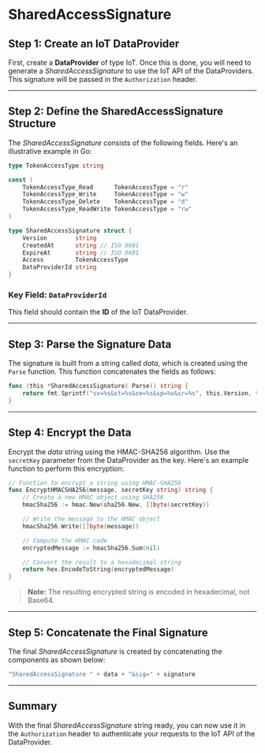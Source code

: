 # SharedAccessSignature

## Step 1: Create an IoT DataProvider

First, create a **DataProvider** of type IoT. Once this is done, you will need to generate a _SharedAccessSignature_ to use the IoT API of the DataProviders. This signature will be passed in the `Authorization` header.

---

## Step 2: Define the SharedAccessSignature Structure

The _SharedAccessSignature_ consists of the following fields. Here's an illustrative example in Go:

```go
type TokenAccessType string

const (
	TokenAccessType_Read      TokenAccessType = "r"
	TokenAccessType_Write     TokenAccessType = "w"
	TokenAccessType_Delete    TokenAccessType = "d"
	TokenAccessType_ReadWrite TokenAccessType = "rw"
)

type SharedAccessSignature struct {
    Version        string
    CreatedAt      string // ISO 8601
    ExpireAt       string // ISO 8601
    Access         TokenAccessType
    DataProviderId string
}
```

### Key Field: `DataProviderId`
This field should contain the **ID** of the IoT DataProvider.

---

## Step 3: Parse the Signature Data

The signature is built from a string called _data_, which is created using the `Parse` function. This function concatenates the fields as follows:

```go
func (this *SharedAccessSignature) Parse() string {
    return fmt.Sprintf("sv=%s&st=%s&se=%s&sp=%v&sr=%s", this.Version, this.CreatedAt, this.ExpireAt, this.Access, this.DataProviderId)
}
```

---

## Step 4: Encrypt the Data

Encrypt the _data_ string using the HMAC-SHA256 algorithm. Use the `secretKey` parameter from the DataProvider as the key. Here's an example function to perform this encryption:

```go
// Function to encrypt a string using HMAC-SHA256
func EncryptHMACSHA256(message, secretKey string) string {
    // Create a new HMAC object using SHA256
    hmacSha256 := hmac.New(sha256.New, []byte(secretKey))

	// Write the message to the HMAC object
	hmacSha256.Write([]byte(message))

	// Compute the HMAC code
	encryptedMessage := hmacSha256.Sum(nil)

	// Convert the result to a hexadecimal string
	return hex.EncodeToString(encryptedMessage)
}
```

> **Note:** The resulting encrypted string is encoded in hexadecimal, not Base64.

---

## Step 5: Concatenate the Final Signature

The final _SharedAccessSignature_ is created by concatenating the components as shown below:

```go
"SharedAccessSignature " + data + "&sig=" + signature
```

---

## Summary

With the final _SharedAccessSignature_ string ready, you can now use it in the `Authorization` header to authenticate your requests to the IoT API of the DataProvider.